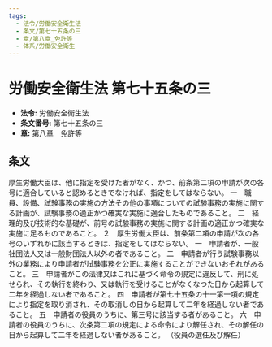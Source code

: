 ```yaml
---
tags:
  - 法令/労働安全衛生法
  - 条文/第七十五条の三
  - 章/第八章_免許等
  - 体系/労働安全衛生
---
```

# 労働安全衛生法 第七十五条の三

- **法令:** 労働安全衛生法
- **条文番号:** 第七十五条の三
- **章:** 第八章　免許等

## 条文
厚生労働大臣は、他に指定を受けた者がなく、かつ、前条第二項の申請が次の各号に適合していると認めるときでなければ、指定をしてはならない。
一　職員、設備、試験事務の実施の方法その他の事項についての試験事務の実施に関する計画が、試験事務の適正かつ確実な実施に適合したものであること。
二　経理的及び技術的な基礎が、前号の試験事務の実施に関する計画の適正かつ確実な実施に足るものであること。
２　厚生労働大臣は、前条第二項の申請が次の各号のいずれかに該当するときは、指定をしてはならない。
一　申請者が、一般社団法人又は一般財団法人以外の者であること。
二　申請者が行う試験事務以外の業務により申請者が試験事務を公正に実施することができないおそれがあること。
三　申請者がこの法律又はこれに基づく命令の規定に違反して、刑に処せられ、その執行を終わり、又は執行を受けることがなくなつた日から起算して二年を経過しない者であること。
四　申請者が第七十五条の十一第一項の規定により指定を取り消され、その取消しの日から起算して二年を経過しない者であること。
五　申請者の役員のうちに、第三号に該当する者があること。
六　申請者の役員のうちに、次条第二項の規定による命令により解任され、その解任の日から起算して二年を経過しない者があること。
（役員の選任及び解任）

